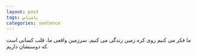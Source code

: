 ```yaml
---
layout: post
tags: ناشناس
categories: sentence
---
```


 ما فکر می کنیم روی کره زمین زندگی می کنیم‌. سرزمین واقعی ما، قلب کسانی است که دوستشان داریم. 